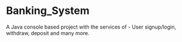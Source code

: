 # Banking_System
A Java console based project with the services of - User signup/login, withdraw, deposit and many more. 
